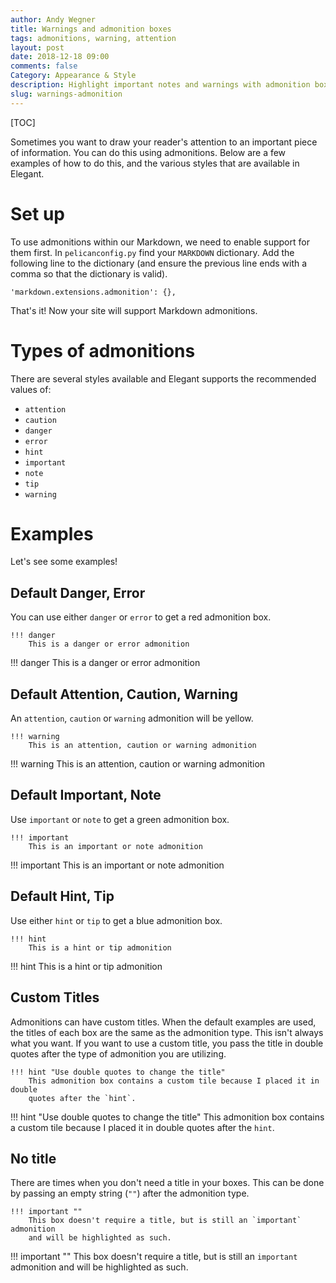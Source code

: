 ```yaml
---
author: Andy Wegner
title: Warnings and admonition boxes
tags: admonitions, warning, attention
layout: post
date: 2018-12-18 09:00
comments: false
Category: Appearance & Style
description: Highlight important notes and warnings with admonition boxes.
slug: warnings-admonition
---
```


[TOC]

Sometimes you want to draw your reader's attention to an important piece of
information. You can do this using admonitions. Below are a few examples of how
to do this, and the various styles that are available in Elegant.

# Set up

To use admonitions within our Markdown, we need to enable support for them first.
In `pelicanconfig.py` find your `MARKDOWN` dictionary. Add the following line to
the dictionary (and ensure the previous line ends with a comma so that the dictionary
is valid).

    'markdown.extensions.admonition': {},

That's it! Now your site will support Markdown admonitions.

# Types of admonitions

There are several styles available and Elegant supports the recommended values of:

- `attention`
- `caution`
- `danger`
- `error`
- `hint`
- `important`
- `note`
- `tip`
- `warning`

# Examples

Let's see some examples!

## Default Danger, Error

You can use either `danger` or `error` to get a red admonition box.

    !!! danger
        This is a danger or error admonition

!!! danger
This is a danger or error admonition

## Default Attention, Caution, Warning

An `attention`, `caution` or `warning` admonition will be yellow.

    !!! warning
        This is an attention, caution or warning admonition

!!! warning
This is an attention, caution or warning admonition

## Default Important, Note

Use `important` or `note` to get a green admonition box.

    !!! important
        This is an important or note admonition

!!! important
This is an important or note admonition

## Default Hint, Tip

Use either `hint` or `tip` to get a blue admonition box.

    !!! hint
        This is a hint or tip admonition

!!! hint
This is a hint or tip admonition

## Custom Titles

Admonitions can have custom titles. When the default examples are used, the titles
of each box are the same as the admonition type. This isn't always what you want.
If you want to use a custom title, you pass the title in double quotes after the
type of admonition you are utilizing.

    !!! hint "Use double quotes to change the title"
        This admonition box contains a custom tile because I placed it in double
        quotes after the `hint`.

!!! hint "Use double quotes to change the title"
This admonition box contains a custom tile because I placed it in double
quotes after the `hint`.

## No title

There are times when you don't need a title in your boxes. This can be done by
passing an empty string (`""`) after the admonition type.

    !!! important ""
        This box doesn't require a title, but is still an `important` admonition
        and will be highlighted as such.

!!! important ""
This box doesn't require a title, but is still an `important` admonition
and will be highlighted as such.
